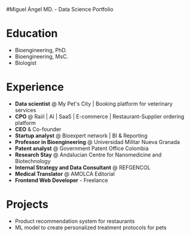 #Miguel Ángel MD. - Data Science Portfolio

# Education

- Bioengineering, PhD.
- Bioengineering, MsC.
- Biologist

# Experience

+ **Data scientist** @ My Pet's City | Booking platform for veterinary services
+ **CPO** @ Raiil | AI | SaaS | E-commerce | Restaurant-Supplier ordering platform
+ **CEO** & Co-founder
+ **Startup analyst** @ Bioexpert network | BI & Reporting
+ **Professor in Bioengineering** @ Universidad Militar Nueva Granada
+ **Patent analyst** @ Government Patent Office Colombia
+ **Research Stay** @ Andalucian Centre for Nanomedicine and Biotechnology
+ **Internal Strategy and Data Consultant** @ REFGENCOL
+ **Medical Translator** @ AMOLCA Editorial
+ **Frontend Web Developer** - Freelance

# Projects

+ Product recommendation system for restaurants
+ ML model to create personalized treatment protocols for pets





